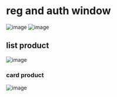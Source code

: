 # reg and auth window
![image](https://github.com/avan2urist/MarketPlace/assets/156675394/44982973-7099-489e-b24d-91f372875149)
![image](https://github.com/avan2urist/MarketPlace/assets/156675394/491c4a61-ed36-400e-9350-69834a361d07)

## list product 

![image](https://github.com/avan2urist/MarketPlace/assets/156675394/696cfb75-7b33-409e-8117-1eb9dc33ad34)

### card product

![image](https://github.com/avan2urist/MarketPlace/assets/156675394/8513da34-94f3-4002-808d-4ce14485cf4b)


